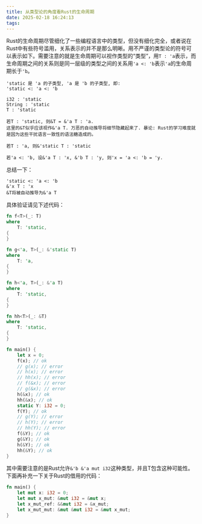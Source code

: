 ```yaml
---
title: 从类型论的角度看Rust的生命周期
date: 2025-02-18 16:24:13
tags:
---
```

Rust的生命周期尽管细化了一些编程语言中的类型，但没有细化完全，或者说在Rust中有些符号滥用，关系表示的并不是那么明晰。用不严谨的类型论的符号可以表示如下。需要注意的就是生命周期可以视作类型的“类型”，用`T : 'a`表示，而生命周期之间的关系则是同一层级的类型之间的关系用`'a <: 'b`表示`'a`的生命周期长于`'b`。

```
'static 是 'a 的子类型, 'a 是 'b 的子类型, 即: 
'static <: 'a <: 'b

i32 : 'static
String : 'static
T : 'static

若T : 'static, 则&T = &'a T : 'a. 
这里的&T似乎应该视作&'a T. 万恶的自动推导将细节隐藏起来了. 暴论: Rust的学习难度就是因为这些干扰语言一致性的语法糖造成的。

若T : 'a, 则&'static T : 'static

若'a <: 'b, 设&'a T : 'x, &'b T : 'y, 则'x = 'a <: 'b = 'y. 
```

总结一下：

```
'static <: 'a <: 'b
&'x T : 'x
&T将被自动推导为&'a T
```

具体验证请见下述代码：

```rust
fn f<T>(_: T)
where
    T: 'static,
{
}

fn g<'a, T>(_: &'static T)
where
    T: 'a,
{
}

fn h<'a, T>(_: &'a T)
where
    T: 'static,
{
}

fn hh<T>(_: &T)
where
    T: 'static,
{
}

fn main() {
    let x = 0;
    f(x); // ok
    // g(x); // error
    // h(x); // error
    // hh(x); // error
    // f(&x); // error
    // g(&x); // error
    h(&x); // ok
    hh(&x); // ok
    static Y: i32 = 0;
    f(Y); // ok
    // g(Y); // error
    // h(Y); // error
    // hh(Y); // error
    f(&Y); // ok
    g(&Y); // ok
    h(&Y); // ok
    hh(&Y); // ok
}
```

其中需要注意的是Rust允许`&'b &'a mut i32`这种类型，并且T包含这种可能性。下面再补充一下关于Rust的借用的代码：

```rust
fn main() {
	let mut x: i32 = 0;
	let mut x_mut: &mut i32 = &mut x;
	let x_mut_ref: &&mut i32 = &x_mut;
	let x_mut_mut: &mut &mut i32 = &mut x_mut;
}
```
